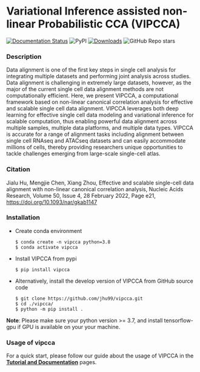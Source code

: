 # Variational Inference assisted non-linear Probabilistic CCA (VIPCCA)

 [![Documentation Status](https://readthedocs.org/projects/vipcca/badge/?version=latest)](https://vipcca.readthedocs.io/en/latest/?badge=latest) ![PyPI](https://img.shields.io/pypi/v/vipcca?color=blue) [![Downloads](https://pepy.tech/badge/vipcca)](https://pepy.tech/project/vipcca) ![GitHub Repo stars](https://img.shields.io/github/stars/jhu99/vipcca?color=yellow)


### Description

Data alignment is one of the first key steps in single cell analysis for integrating multiple datasets and performing joint analysis across studies. Data alignment is challenging in extremely large datasets, however, as the major of the current single cell data alignment methods are not computationally efficient. Here, we present VIPCCA, a computational framework based on non-linear canonical correlation analysis for effective and scalable single cell data alignment. VIPCCA leverages both deep learning for effective single cell data modeling and variational inference for scalable computation, thus enabling powerful data alignment across multiple samples, multiple data platforms, and multiple data types. VIPCCA is accurate for a range of alignment tasks including alignment between single cell RNAseq and ATACseq datasets and can easily accommodate millions of cells, thereby providing researchers unique opportunities to tackle challenges emerging from large-scale single-cell atlas. 

### Citation

Jialu Hu, Mengjie Chen, Xiang Zhou, Effective and scalable single-cell data alignment with non-linear canonical correlation analysis, Nucleic Acids Research, Volume 50, Issue 4, 28 February 2022, Page e21, https://doi.org/10.1093/nar/gkab1147

### Installation

- Create conda environment

  ```shell
  $ conda create -n vipcca python=3.8
  $ conda activate vipcca
  ```

- Install VIPCCA from pypi

  ```shell
  $ pip install vipcca
  ```

- Alternatively, install the develop version of VIPCCA from GitHub source code

  ```shell
  $ git clone https://github.com/jhu99/vipcca.git
  $ cd ./vipcca/
  $ python -m pip install .
  ```

**Note**: Please make sure your python version >= 3.7, and install tensorflow-gpu if GPU is available on your your machine.

### Usage of vipcca

For a quick start, please follow our guide about the usage of VIPCCA in the [**Tutorial and Documentation**](https://vipcca.readthedocs.io/en/latest/) pages.



